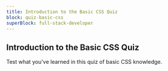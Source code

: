 ```yaml
---
title: Introduction to the Basic CSS Quiz
block: quiz-basic-css
superBlock: full-stack-developer
---
```


## Introduction to the Basic CSS Quiz

Test what you've learned in this quiz of basic CSS knowledge.
